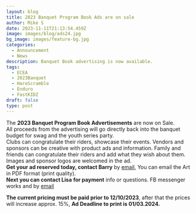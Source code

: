 ```yaml
---
layout: blog
title: 2023 Banquet Program Book Ads are on sale
author: Mike S
date: 2023-11-11T21:13:54.459Z
image: images/blog/ads24.jpg
bg_image: images/feature-bg.jpg
categories:
  - Announcement
  - News
description: Banquet Book advertising is now available.
tags:
  - ECEA
  - 2023Banquet
  - HareScramble
  - Enduro
  - FastKIDZ
draft: false
type: post
---
```

The **2023 Banquet Program Book Advertisements** are now on Sale. \
All proceeds from the advertising will go directly back into the banquet budget for swag and the youth series party.\
      Clubs can congratulate their riders, showcase their events. Vendors and sponsors can  be creative with product ads and information. Family and friends can congratulate their riders and add what they wish about them. Images and sponsor logos are welcomed in the ad.\
      **Get your ad reserved today, contact Barry** by [ email](mailto:bigbhodog@aol.com), You can email the Art in PDF format (print quality). \
      **Next you can contact Lisa** **for payment** info or questions. FB messenger works and by [email](Mailto:lsoudas@comcast.net)

**The current pricing must be paid prior to 12/10/2023**, after that the prices will increase approx. 15%, **Ad Deadline to print is 01/03.2024.**